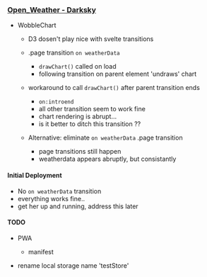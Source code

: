 ### [Open_Weather - Darksky](https://open-weather-robertleroy.vercel.app/)

- WobbleChart
  - D3 dosen't play nice with svelte transitions
  - .page transition `on weatherData`
    - `drawChart()` called on load
    - following transition on parent element 'undraws' chart

  - workaround to call `drawChart()` after parent transition ends
    - `on:introend`
    - all other transition seem to work fine
    - chart rendering is abrupt... 
    - is it better to ditch this transition ??

  - Alternative: eliminate `on weatherData` .page transition
    - page transitions still happen
    - weatherdata appears abruptly, but consistantly

#### Initial Deployment

- No `on weatherData` transition
- everything works fine.. 
- get her up and running, address this later


#### TODO
- PWA
  - manifest

- rename local storage name 'testStore'

<!-- fetch onecall: https://api.openweathermap.org/data/2.5/forecast?lat=35.565052&lon=-97.636223&units=imperial&appid=826b835b9408db50ca70aa7158b06f23

fetch fiveDay: https://api.openweathermap.org/data/2.5/forecast?lat=35.565052&lon=-97.636223&units=imperial&appid=826b835b9408db50ca70aa7158b06f23 -->